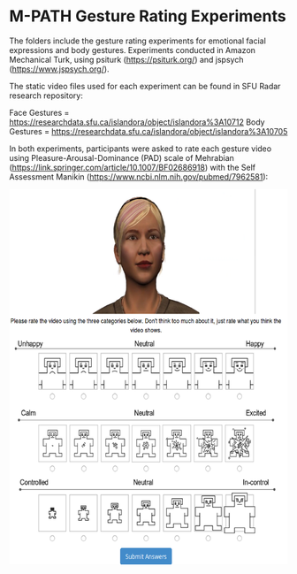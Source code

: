 # M-PATH Gesture Rating Experiments

The folders include the gesture rating experiments for emotional facial expressions and body gestures. Experiments conducted in Amazon Mechanical Turk, using psiturk (https://psiturk.org/) and jspsych (https://www.jspsych.org/). 

The static video files used for each experiment can be found in SFU Radar research repository:

Face Gestures = https://researchdata.sfu.ca/islandora/object/islandora%3A10712
Body Gestures = https://researchdata.sfu.ca/islandora/object/islandora%3A10705

In both experiments, participants were asked to rate each gesture video using Pleasure-Arousal-Dominance (PAD) scale of Mehrabian (https://link.springer.com/article/10.1007/BF02686918) with the Self Assessment Manikin (https://www.ncbi.nlm.nih.gov/pubmed/7962581):

![alt text](https://github.com/onyalcin/M-PATH/blob/master/MTurk_Experiments/Gesture%20Rating/MTurk_face/static/images/AffectInstructions.png)

